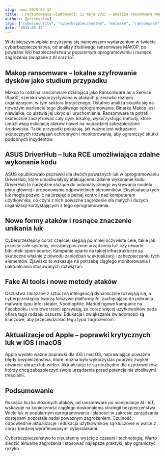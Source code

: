 ```yaml
---
slug: news-2025-05-12  
title: 📰 Podsumowanie wiadomości: 12 maja 2025 – analiza ransomware MAKOP i najnowsze zagrożenia w cyberbezpieczeństwie  
authors: [przemyslvw]  
tags: ["cybersecurity", "cyberbezpieczeństwo", "malware", "ransomware", "vulnerabilities", "exploits", "privacy"]  
date: "2025-05-12"  
---
```


W dzisiejszym wpisie przyjrzymy się najnowszym wydarzeniom w świecie cyberbezpieczeństwa, od analizy złośliwego ransomware MAKOP, po poważne luki bezpieczeństwa w popularnym oprogramowaniu i rosnące zagrożenia związane z AI oraz IoT.

## Makop ransomware – lokalne szyfrowanie dysków jako studium przypadku

Makop to rodzina ransomware działająca jako Ransomware as a Service (RaaS), szeroko wykorzystywana w atakach przeciwko różnym organizacjom, w tym sektora krytycznego. Ostatnio analiza skupiła się na nowszym wariancie tego złośliwego oprogramowania. Binarka Makop jest niewielka, co ułatwia jej ukrycie i uruchomienie. Ransomware ta potrafi skutecznie zaszyfrować cały dysk lokalny, wykorzystując metody, które umożliwiają eskalację ataków nawet na najbardziej zabezpieczone środowiska. Takie przypadki pokazują, jak ważne jest wdrażanie skutecznych rozwiązań ochronnych i monitorowania, aby ograniczyć skutki podobnych incydentów.

## ASUS DriverHub – luka RCE umożliwiająca zdalne wykonanie kodu

ASUS opublikowało poprawki dla dwóch poważnych luk w oprogramowaniu DriverHub, które umożliwiałyby atakującemu zdalne wykonanie kodu. DriverHub to narzędzie służące do automatycznego wykrywania modelu płyty głównej i proponowania odpowiednich sterowników. Eksploatacja tych luk mogła pozwolić na przejęcie pełnej kontroli nad komputerem użytkownika, co czyni z nich poważne zagrożenie dla małych i dużych organizacji korzystających z tego oprogramowania.

## Nowe formy ataków i rosnące znaczenie unikania luk

Cyberprzestępcy coraz częściej sięgają po mniej oczywiste cele, takie jak przestarzałe systemy, niezabezpieczone urządzenia IoT czy otwarte biblioteki open-source. Kampanie oparte na takiej infrastrukturze są skuteczne właśnie z powodu zaniedbań w aktualizacji i zabezpieczaniu tych elementów. Zjawisko to wskazuje na potrzebę ciągłego monitorowania i uaktualniania stosowanych rozwiązań.

## Fake AI tools i nowe metody ataków

Oszustwa związane z sztuczną inteligencją dynamicznie rozwijają się, a cyberprzestępcy tworzą fałszywe platformy AI, zachęcające do pobrania malware typu info-stealer, Noodlophile. Marketingowe kampanie na Facebooku i viralowe treści sprawiają, że coraz więcej użytkowników pada ofiarą tego rodzaju oszustw. Edukacja i zwiększanie świadomości są kluczowe, aby przeciwdziałać tego typu zagrożeniom.

## Aktualizacje od Apple – poprawki krytycznych luk w iOS i macOS

Apple wydało ważne poprawki dla iOS i macOS, naprawiające poważne błędy bezpieczeństwa, które można było wykorzystać poprzez zwykłe otwarcie obrazu lub wideo. Aktualizacje te są niezbędne dla użytkowników, którzy chcą zabezpieczyć swoje urządzenia przed potencjalnie złośliwymi treściami.

## Podsumowanie

Rosnąca liczba złożonych ataków, od ransomware po manipulacje AI i IoT, wskazuje na konieczność ciągłego doskonalenia strategii bezpieczeństwa. Wiele luk w popularnym oprogramowaniu i słabości w zakresie zarządzania dostępami pozostaje nadal poważnym zagrożeniem. Czujność, odpowiednie aktualizacje i edukacja użytkowników są kluczowe w walce z coraz bardziej wyrafinowanymi cyberatakami.

Cyberbezpieczeństwo to nieustanny wyścig z czasem i technologią. Warto śledzić aktualne zagrożenia i stosować najlepsze praktyki, aby ograniczyć ryzyko.  
